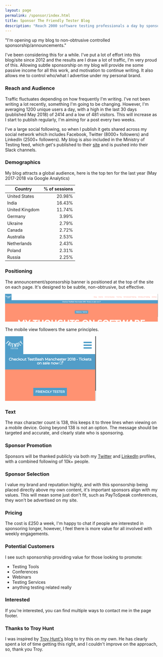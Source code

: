 ```yaml
---
layout: page
permalink: /sponsor/index.html
title: Sponsor The Friendly Tester Blog
description: "Reach 2000 software testing professionals a day by sponsoring The Friendly Tester blog"
---
```

"I'm opening up my blog to non-obtrusive controlled sponsorship/announcements."

I've been considering this for a while. I've put a lot of effort into this blog/site since 2012 and the results are I draw a lot of traffic, I'm very proud of this. Allowing subtle sponsorship on my blog will provide me some passive income for all this work, and motivation to continue writing. It also allows me to control who/what I advertise under my personal brand.

### Reach and Audience
Traffic fluctuates depending on how frequently I'm writing. I've not been writing a lot recently, something I'm going to be changing. However, I'm averaging 1200 unique users a day, with a high in the last 30 days (published May 2018) of 2414 and a low of 481 visitors. This will increase as I start to publish regularly, I'm aiming for a post every two weeks. 

I've a large social following, so when I publish it gets shared across my social network which includes Facebook, Twitter (8000+ followers) and LinkedIn (2500+ followers). My blog is also included in the Ministry of Testing feed, which get's published to their [site](https://ministryoftesting.com) and is pushed into their Slack channels. 

### Demographics
My blog attracts a global audience, here is the top ten for the last year (May 2017-2018 via Google Analytics)

| Country | % of sessions |
| --- | ---:|
| <span class="flag-icon flag-icon-us"></span> United States | 20.98% |
| <span class="flag-icon flag-icon-in"></span> India | 16.43% |
| <span class="flag-icon flag-icon-gb"></span> United Kingdom | 11.74% |
| <span class="flag-icon flag-icon-de"></span> Germany | 3.99% |
| <span class="flag-icon flag-icon-ua"></span> Ukraine | 2.79% |
| <span class="flag-icon flag-icon-ca"></span> Canada | 2.72% |
| <span class="flag-icon flag-icon-au"></span> Australia | 2.53% |
| <span class="flag-icon flag-icon-nl"></span> Netherlands | 2.43% |
| <span class="flag-icon flag-icon-pl"></span> Poland | 2.31% |
| <span class="flag-icon flag-icon-ru"></span> Russia | 2.25% |

### Positioning
The announcement/sponsorship banner is positioned at the top of the site on each page. It's designed to be subtle, non-obtrusive, but effective.

![Desktop View](/images/sponsorship/desktopview.png)

The mobile view followers the same principles.

![Desktop View](/images/sponsorship/mobileview.png)

### Text
The max character count is 138, this keeps it to three lines when viewing on a mobile device. Going beyond 138 is not an option. The message should be targeted and accurate, and clearly state who is sponsoring.

### Sponsor Promotion
Sponsors will be thanked publicly via both my [Twitter](https://twitter.com/friendlytester) and [LinkedIn](https://www.linkedin.com/in/friendlytester/) profiles, with a combined following of 10k+ people. 

### Sponsor Selection
I value my brand and reputation highly, and with this sponsorship being placed directly above my own content, it's important sponsors align with my values. This will mean some just don't fit, such as PayToSpeak conferences, they won't be advertised on my site.

### Pricing
The cost is £250 a week, I'm happy to chat if people are interested in sponsoring longer, however, I feel there is more value for all involved with weekly engagements.

### Potential Customers
I see such sponsorship providing value for those looking to promote:
* Testing Tools
* Conferences
* Webinars
* Testing Services
* anything testing related really

### Interested
If you're interested, you can find multiple ways to contact me in the page footer.

### Thanks to Troy Hunt
I was inspired by [Troy Hunt's](https://troyhunt.com/sponsorship) blog to try this on my own. He has clearly spent a lot of time getting this right, and I couldn't improve on the approach, so, thank you Troy.